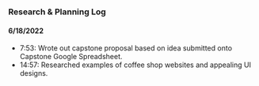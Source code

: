 ### Research & Planning Log
#### 6/18/2022
* 7:53: Wrote out capstone proposal based on idea submitted onto Capstone Google Spreadsheet.
* 14:57: Researched examples of coffee shop websites and appealing UI designs.